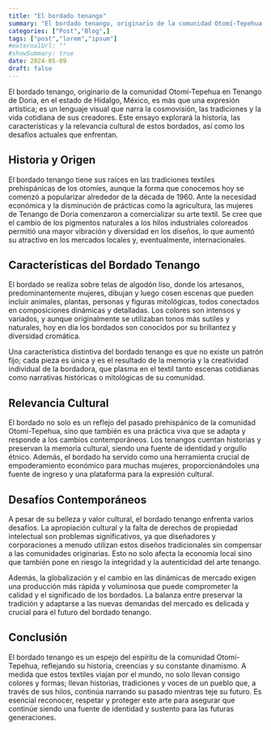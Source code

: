 ```yaml
---
title: "El bordado tenango"
summary: "El bordado tenango, originario de la comunidad Otomí-Tepehua en Tenango de Doria, en el estado de Hidalgo, México, es más que una expresión artística; es un lenguaje visual que narra la cosmovisión, las tradiciones y la vida cotidiana de sus creadores. Este ensayo explorará la historia, las características y la relevancia cultural de estos bordados, así como los desafíos actuales que enfrentan."
categories: ["Post","Blog",]
tags: ["post","lorem","ipsum"]
#externalUrl: ""
#showSummary: true
date: 2024-05-09
draft: false
---
```


El bordado tenango, originario de la comunidad Otomí-Tepehua en Tenango de Doria, en el estado de Hidalgo, México, es más que una expresión artística; es un lenguaje visual que narra la cosmovisión, las tradiciones y la vida cotidiana de sus creadores. Este ensayo explorará la historia, las características y la relevancia cultural de estos bordados, así como los desafíos actuales que enfrentan.

## Historia y Origen

El bordado tenango tiene sus raíces en las tradiciones textiles prehispánicas de los otomíes, aunque la forma que conocemos hoy se comenzó a popularizar alrededor de la década de 1960. Ante la necesidad económica y la disminución de prácticas como la agricultura, las mujeres de Tenango de Doria comenzaron a comercializar su arte textil. Se cree que el cambio de los pigmentos naturales a los hilos industriales coloreados permitió una mayor vibración y diversidad en los diseños, lo que aumentó su atractivo en los mercados locales y, eventualmente, internacionales.

## Características del Bordado Tenango

El bordado se realiza sobre telas de algodón liso, donde los artesanos, predominantemente mujeres, dibujan y luego cosen escenas que pueden incluir animales, plantas, personas y figuras mitológicas, todos conectados en composiciones dinámicas y detalladas. Los colores son intensos y variados, y aunque originalmente se utilizaban tonos más sutiles y naturales, hoy en día los bordados son conocidos por su brillantez y diversidad cromática.

Una característica distintiva del bordado tenango es que no existe un patrón fijo; cada pieza es única y es el resultado de la memoria y la creatividad individual de la bordadora, que plasma en el textil tanto escenas cotidianas como narrativas históricas o mitológicas de su comunidad.

## Relevancia Cultural

El bordado no solo es un reflejo del pasado prehispánico de la comunidad Otomí-Tepehua, sino que también es una práctica viva que se adapta y responde a los cambios contemporáneos. Los tenangos cuentan historias y preservan la memoria cultural, siendo una fuente de identidad y orgullo étnico. Además, el bordado ha servido como una herramienta crucial de empoderamiento económico para muchas mujeres, proporcionándoles una fuente de ingreso y una plataforma para la expresión cultural.

## Desafíos Contemporáneos

A pesar de su belleza y valor cultural, el bordado tenango enfrenta varios desafíos. La apropiación cultural y la falta de derechos de propiedad intelectual son problemas significativos, ya que diseñadores y corporaciones a menudo utilizan estos diseños tradicionales sin compensar a las comunidades originarias. Esto no solo afecta la economía local sino que también pone en riesgo la integridad y la autenticidad del arte tenango.

Además, la globalización y el cambio en las dinámicas de mercado exigen una producción más rápida y voluminosa que puede comprometer la calidad y el significado de los bordados. La balanza entre preservar la tradición y adaptarse a las nuevas demandas del mercado es delicada y crucial para el futuro del bordado tenango.

## Conclusión

El bordado tenango es un espejo del espíritu de la comunidad Otomí-Tepehua, reflejando su historia, creencias y su constante dinamismo. A medida que estos textiles viajan por el mundo, no solo llevan consigo colores y formas; llevan historias, tradiciones y voces de un pueblo que, a través de sus hilos, continúa narrando su pasado mientras teje su futuro. Es esencial reconocer, respetar y proteger este arte para asegurar que continúe siendo una fuente de identidad y sustento para las futuras generaciones.